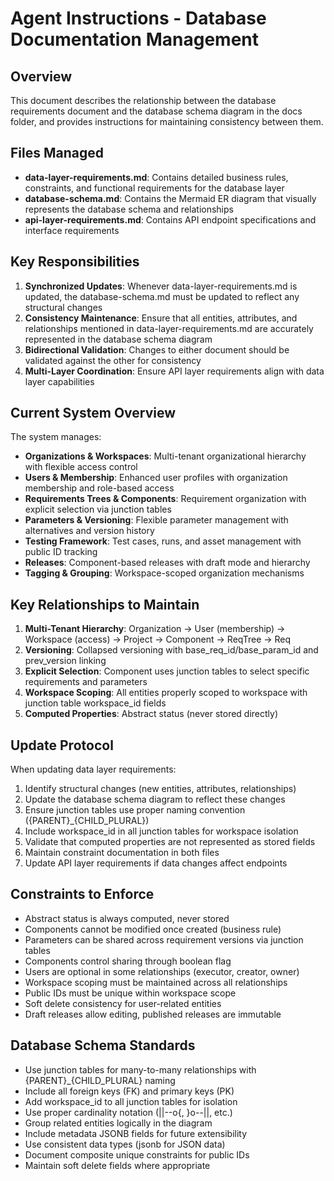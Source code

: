 # Agent Instructions - Database Documentation Management

## Overview
This document describes the relationship between the database requirements document and the database schema diagram in the docs folder, and provides instructions for maintaining consistency between them.

## Files Managed
- **data-layer-requirements.md**: Contains detailed business rules, constraints, and functional requirements for the database layer
- **database-schema.md**: Contains the Mermaid ER diagram that visually represents the database schema and relationships
- **api-layer-requirements.md**: Contains API endpoint specifications and interface requirements

## Key Responsibilities
1. **Synchronized Updates**: Whenever data-layer-requirements.md is updated, the database-schema.md must be updated to reflect any structural changes
2. **Consistency Maintenance**: Ensure that all entities, attributes, and relationships mentioned in data-layer-requirements.md are accurately represented in the database schema diagram
3. **Bidirectional Validation**: Changes to either document should be validated against the other for consistency
4. **Multi-Layer Coordination**: Ensure API layer requirements align with data layer capabilities

## Current System Overview
The system manages:
- **Organizations & Workspaces**: Multi-tenant organizational hierarchy with flexible access control
- **Users & Membership**: Enhanced user profiles with organization membership and role-based access
- **Requirements Trees & Components**: Requirement organization with explicit selection via junction tables
- **Parameters & Versioning**: Flexible parameter management with alternatives and version history
- **Testing Framework**: Test cases, runs, and asset management with public ID tracking
- **Releases**: Component-based releases with draft mode and hierarchy
- **Tagging & Grouping**: Workspace-scoped organization mechanisms

## Key Relationships to Maintain
1. **Multi-Tenant Hierarchy**: Organization → User (membership) → Workspace (access) → Project → Component → ReqTree → Req
2. **Versioning**: Collapsed versioning with base_req_id/base_param_id and prev_version linking
3. **Explicit Selection**: Component uses junction tables to select specific requirements and parameters
4. **Workspace Scoping**: All entities properly scoped to workspace with junction table workspace_id fields
5. **Computed Properties**: Abstract status (never stored directly)

## Update Protocol
When updating data layer requirements:
1. Identify structural changes (new entities, attributes, relationships)
2. Update the database schema diagram to reflect these changes
3. Ensure junction tables use proper naming convention ({PARENT}_{CHILD_PLURAL})
4. Include workspace_id in all junction tables for workspace isolation
5. Validate that computed properties are not represented as stored fields
6. Maintain constraint documentation in both files
7. Update API layer requirements if data changes affect endpoints

## Constraints to Enforce
- Abstract status is always computed, never stored
- Components cannot be modified once created (business rule)
- Parameters can be shared across requirement versions via junction tables
- Components control sharing through boolean flag
- Users are optional in some relationships (executor, creator, owner)
- Workspace scoping must be maintained across all relationships
- Public IDs must be unique within workspace scope
- Soft delete consistency for user-related entities
- Draft releases allow editing, published releases are immutable

## Database Schema Standards
- Use junction tables for many-to-many relationships with {PARENT}_{CHILD_PLURAL} naming
- Include all foreign keys (FK) and primary keys (PK)
- Add workspace_id to all junction tables for isolation
- Use proper cardinality notation (||--o{, }o--||, etc.)
- Group related entities logically in the diagram
- Include metadata JSONB fields for future extensibility
- Use consistent data types (jsonb for JSON data)
- Document composite unique constraints for public IDs
- Maintain soft delete fields where appropriate
